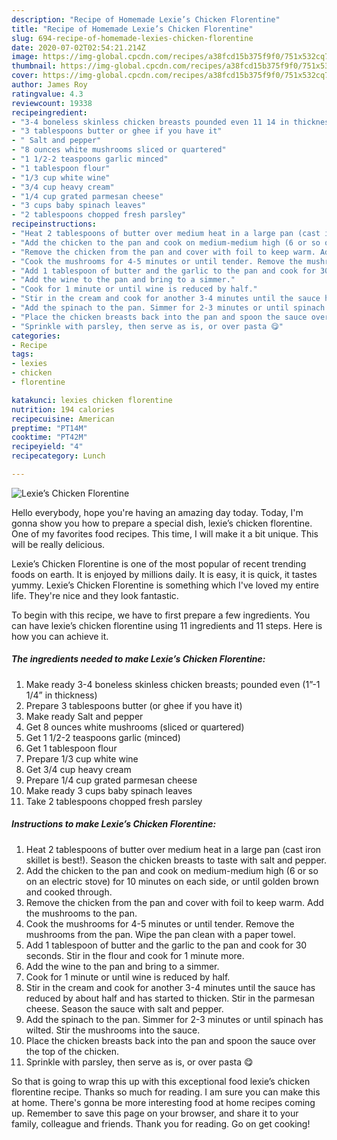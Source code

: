 ```yaml
---
description: "Recipe of Homemade Lexie’s Chicken Florentine"
title: "Recipe of Homemade Lexie’s Chicken Florentine"
slug: 694-recipe-of-homemade-lexies-chicken-florentine
date: 2020-07-02T02:54:21.214Z
image: https://img-global.cpcdn.com/recipes/a38fcd15b375f9f0/751x532cq70/lexies-chicken-florentine-recipe-main-photo.jpg
thumbnail: https://img-global.cpcdn.com/recipes/a38fcd15b375f9f0/751x532cq70/lexies-chicken-florentine-recipe-main-photo.jpg
cover: https://img-global.cpcdn.com/recipes/a38fcd15b375f9f0/751x532cq70/lexies-chicken-florentine-recipe-main-photo.jpg
author: James Roy
ratingvalue: 4.3
reviewcount: 19338
recipeingredient:
- "3-4 boneless skinless chicken breasts pounded even 11 14 in thickness"
- "3 tablespoons butter or ghee if you have it"
- " Salt and pepper"
- "8 ounces white mushrooms sliced or quartered"
- "1 1/2-2 teaspoons garlic minced"
- "1 tablespoon flour"
- "1/3 cup white wine"
- "3/4 cup heavy cream"
- "1/4 cup grated parmesan cheese"
- "3 cups baby spinach leaves"
- "2 tablespoons chopped fresh parsley"
recipeinstructions:
- "Heat 2 tablespoons of butter over medium heat in a large pan (cast iron skillet is best!). Season the chicken breasts to taste with salt and pepper."
- "Add the chicken to the pan and cook on medium-medium high (6 or so on an electric stove) for 10 minutes on each side, or until golden brown and cooked through."
- "Remove the chicken from the pan and cover with foil to keep warm. Add the mushrooms to the pan."
- "Cook the mushrooms for 4-5 minutes or until tender. Remove the mushrooms from the pan. Wipe the pan clean with a paper towel."
- "Add 1 tablespoon of butter and the garlic to the pan and cook for 30 seconds. Stir in the flour and cook for 1 minute more."
- "Add the wine to the pan and bring to a simmer."
- "Cook for 1 minute or until wine is reduced by half."
- "Stir in the cream and cook for another 3-4 minutes until the sauce has reduced by about half and has started to thicken. Stir in the parmesan cheese. Season the sauce with salt and pepper."
- "Add the spinach to the pan. Simmer for 2-3 minutes or until spinach has wilted. Stir the mushrooms into the sauce."
- "Place the chicken breasts back into the pan and spoon the sauce over the top of the chicken."
- "Sprinkle with parsley, then serve as is, or over pasta 😋"
categories:
- Recipe
tags:
- lexies
- chicken
- florentine

katakunci: lexies chicken florentine 
nutrition: 194 calories
recipecuisine: American
preptime: "PT14M"
cooktime: "PT42M"
recipeyield: "4"
recipecategory: Lunch

---
```



![Lexie’s Chicken Florentine](https://img-global.cpcdn.com/recipes/a38fcd15b375f9f0/751x532cq70/lexies-chicken-florentine-recipe-main-photo.jpg)

Hello everybody, hope you're having an amazing day today. Today, I'm gonna show you how to prepare a special dish, lexie’s chicken florentine. One of my favorites food recipes. This time, I will make it a bit unique. This will be really delicious.

Lexie’s Chicken Florentine is one of the most popular of recent trending foods on earth. It is enjoyed by millions daily. It is easy, it is quick, it tastes yummy. Lexie’s Chicken Florentine is something which I've loved my entire life. They're nice and they look fantastic.




To begin with this recipe, we have to first prepare a few ingredients. You can have lexie’s chicken florentine using 11 ingredients and 11 steps. Here is how you can achieve it.

<!--inarticleads1-->

##### The ingredients needed to make Lexie’s Chicken Florentine:

1. Make ready 3-4 boneless skinless chicken breasts; pounded even (1”-1 1/4” in thickness)
1. Prepare 3 tablespoons butter (or ghee if you have it)
1. Make ready  Salt and pepper
1. Get 8 ounces white mushrooms (sliced or quartered)
1. Get 1 1/2-2 teaspoons garlic (minced)
1. Get 1 tablespoon flour
1. Prepare 1/3 cup white wine
1. Get 3/4 cup heavy cream
1. Prepare 1/4 cup grated parmesan cheese
1. Make ready 3 cups baby spinach leaves
1. Take 2 tablespoons chopped fresh parsley




<!--inarticleads2-->

##### Instructions to make Lexie’s Chicken Florentine:

1. Heat 2 tablespoons of butter over medium heat in a large pan (cast iron skillet is best!). Season the chicken breasts to taste with salt and pepper.
1. Add the chicken to the pan and cook on medium-medium high (6 or so on an electric stove) for 10 minutes on each side, or until golden brown and cooked through.
1. Remove the chicken from the pan and cover with foil to keep warm. Add the mushrooms to the pan.
1. Cook the mushrooms for 4-5 minutes or until tender. Remove the mushrooms from the pan. Wipe the pan clean with a paper towel.
1. Add 1 tablespoon of butter and the garlic to the pan and cook for 30 seconds. Stir in the flour and cook for 1 minute more.
1. Add the wine to the pan and bring to a simmer.
1. Cook for 1 minute or until wine is reduced by half.
1. Stir in the cream and cook for another 3-4 minutes until the sauce has reduced by about half and has started to thicken. Stir in the parmesan cheese. Season the sauce with salt and pepper.
1. Add the spinach to the pan. Simmer for 2-3 minutes or until spinach has wilted. Stir the mushrooms into the sauce.
1. Place the chicken breasts back into the pan and spoon the sauce over the top of the chicken.
1. Sprinkle with parsley, then serve as is, or over pasta 😋




So that is going to wrap this up with this exceptional food lexie’s chicken florentine recipe. Thanks so much for reading. I am sure you can make this at home. There's gonna be more interesting food at home recipes coming up. Remember to save this page on your browser, and share it to your family, colleague and friends. Thank you for reading. Go on get cooking!

